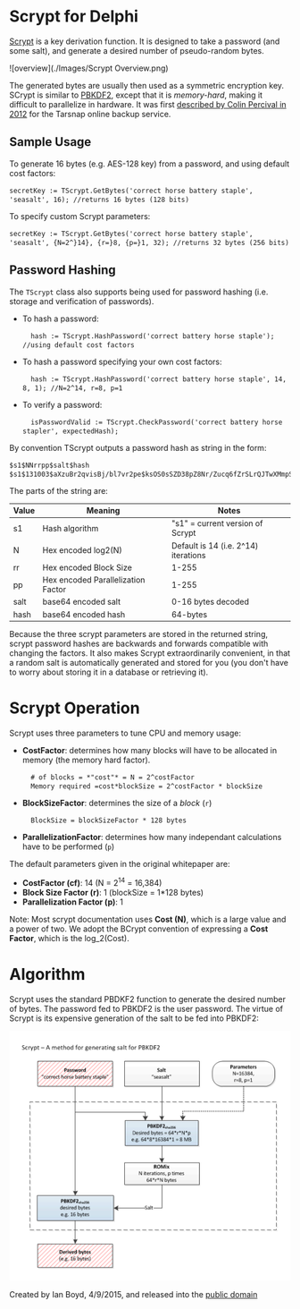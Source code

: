 Scrypt for Delphi
=====================

[Scrypt](http://en.wikipedia.org/wiki/Scrypt) is a key derivation function. It is designed to take a password (and some salt), and generate a desired number of pseudo-random bytes. 

![overview](./Images/Scrypt Overview.png)

The generated bytes are usually then used as a symmetric encryption key. SCrypt is similar to [PBKDF2](http://en.wikipedia.org/wiki/PBKDF2), except that it is *memory-hard*, making it difficult to parallelize in hardware. It was first [described by Colin Percival in 2012](http://www.tarsnap.com/scrypt/scrypt.pdf) for the Tarsnap online backup service.


Sample Usage
----------------

To generate 16 bytes (e.g. AES-128 key) from a password, and using default cost factors:

    secretKey := TScrypt.GetBytes('correct horse battery staple', 'seasalt', 16); //returns 16 bytes (128 bits)
    
To specify custom Scrypt parameters:

    secretKey := TScrypt.GetBytes('correct horse battery staple', 'seasalt', {N=2^}14}, {r=}8, {p=}1, 32); //returns 32 bytes (256 bits)

Password Hashing
--------------

The `TScrypt` class also supports being used for password hashing (i.e. storage and verification of passwords).

- To hash a password:

        hash := TScrypt.HashPassword('correct battery horse staple'); //using default cost factors
    
- To hash a password specifying your own cost factors:

        hash := TScrypt.HashPassword('correct battery horse staple', 14, 8, 1); //N=2^14, r=8, p=1
    
- To verify a password:

        isPasswordValid := TScrypt.CheckPassword('correct battery horse stapler', expectedHash);


By convention TScrypt outputs a password hash as string in the form:

    $s1$NNrrpp$salt$hash
    $s1$131003$aXzuBr2qvisBj/bl7vr2pe$ksOS0sSZD38pZ8Nr/Zucq6fZrSLrQJTwXMmpSRvK4fGmyHg/ivJnd/dTDMICZO3uVvCxL/tQqjlLCK6bfz31Ju

The parts of the string are:

| Value | Meaning | Notes |
|-------|---------|-------|
| s1 | Hash algorithm | "s1" = current version of Scrypt |
| N | Hex encoded log2(N) | Default is 14 (i.e. 2^14) iterations |
| rr | Hex encoded Block Size | 1-255  |
| pp | Hex encoded Parallelization Factor | 1-255  |
| salt | base64 encoded salt | 0-16 bytes decoded |
| hash | base64 encoded hash | 64-bytes |

Because the three scrypt parameters are stored in the returned string, scrypt password hashes are backwards and forwards compatible with changing the factors. It also makes Scrypt extraordinarily convenient, in that a random salt is automatically generated and stored for you (you don't have to worry about storing it in a database or retrieving it).

Scrypt Operation
============

Scrypt uses three parameters to tune CPU and memory usage:

- **CostFactor**: determines how many blocks will have to be allocated in memory (the memory hard factor).  

        # of blocks = *"cost"* = N = 2^costFactor
        Memory required =cost*blockSize = 2^costFactor * blockSize

- **BlockSizeFactor**: determines the size of a *block* (`r`)     
 
        BlockSize = blockSizeFactor * 128 bytes

- **ParallelizationFactor**: determines how many independant calculations have to be performed (`p`)

The default parameters given in the original whitepaper are:

- **CostFactor (cf)**: 14 (N = 2<sup>14</sup> = 16,384)
- **Block Size Factor (r)**: 1 (blockSize = 1*128 bytes)
- **Parallelization Factor (p)**: 1

Note: Most scrypt documentation uses **Cost (N)**, which is a large value and a power of two. We adopt the BCrypt convention of expressing a **Cost Factor**, which is the log_2(Cost).

Algorithm
==========

Scrypt uses the standard PBDKF2 function to generate the desired number of bytes. The password fed to PBKDF2 is the user password. The virtue of Scrypt is its expensive generation of the salt to be fed into PBKDF2:

![operation](./Images/ScryptBlockDiagram.png)

 

Created by Ian Boyd, 4/9/2015, and released into the [public domain](http://unlicense.org/)
